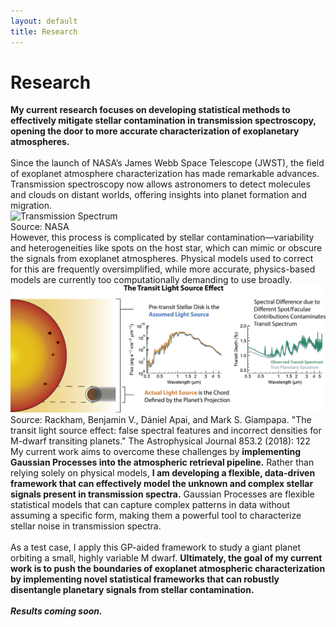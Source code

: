 ```yaml
---
layout: default
title: Research
---
```


# Research

<div style="text-align: left;">
<b>My current research focuses on developing statistical methods to effectively mitigate stellar contamination in transmission spectroscopy, opening the door to more accurate characterization of exoplanetary atmospheres.</b>
<br><br>
Since the launch of NASA’s James Webb Space Telescope (JWST), the field of exoplanet atmosphere characterization has made remarkable advances. Transmission spectroscopy now allows astronomers to detect molecules and clouds on distant worlds, offering insights into planet formation and migration.
</div>

<div class="image-container">
  <img src="trans_spec.png" alt="Transmission Spectrum">
  <div class="caption">Source: NASA</div>
</div>

<div style="text-align: left;">
However, this process is complicated by stellar contamination—variability and heterogeneities like spots on the host star, which can mimic or obscure the signals from exoplanet atmospheres. Physical models used to correct for this are frequently oversimplified, while more accurate, physics-based models are currently too computationally demanding to use broadly.
</div>

<div class="image-container">
  <img src="stellar_contamination.jpg" alt="Stellar Contamination">
  <div class="caption">Source: Rackham, Benjamin V., Dániel Apai, and Mark S. Giampapa. "The transit light source effect: false spectral features and incorrect densities for M-dwarf transiting planets." The Astrophysical Journal 853.2 (2018): 122</div>
</div>

<div style="text-align: left;">
My current work aims to overcome these challenges by <b>implementing Gaussian Processes into the atmospheric retrieval pipeline.</b> Rather than relying solely on physical models, <b>I am developing a flexible, data-driven framework that can effectively model the unknown and complex stellar signals present in transmission spectra.</b> Gaussian Processes are flexible statistical models that can capture complex patterns in data without assuming a specific form, making them a powerful tool to characterize stellar noise in transmission spectra.
<br><br>
As a test case, I apply this GP-aided framework to study a giant planet orbiting a small, highly variable M dwarf. <b>Ultimately, the goal of my current work is to push the boundaries of exoplanet atmospheric characterization by implementing novel statistical frameworks that can robustly disentangle planetary signals from stellar contamination.</b>
<br><br>
<b><i>Results coming soon.</i></b>
</div>
